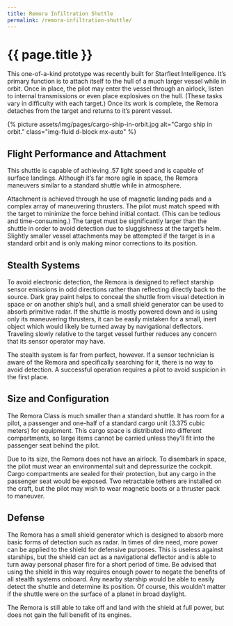 ```yaml
---
title: Remora Infiltration Shuttle
permalink: /remora-infiltration-shuttle/
---
```


# {{ page.title }}

<p class="lead">This one-of-a-kind prototype was recently built for Starfleet Intelligence. It’s primary function is to attach itself to the hull of a much larger vessel while in orbit. Once in place, the pilot may enter the vessel through an airlock, listen to internal transmissions or even place explosives on the hull. (These tasks vary in difficulty with each target.) Once its work is complete, the Remora detaches from the target and returns to it’s parent vessel.</p>

{% picture assets/img/pages/cargo-ship-in-orbit.jpg alt="Cargo ship in orbit." class="img-fluid d-block mx-auto" %}

## Flight Performance and Attachment

This shuttle is capable of achieving .57 light speed and is capable of surface landings. Although it’s far more agile in space, the Remora maneuvers similar to a standard shuttle while in atmosphere.

Attachment is achieved through he use of magnetic landing pads and a complex array of maneuvering thrusters. The pilot must match speed with the target to minimize the force behind initial contact. (This can be tedious and time-consuming.) The target must be significantly larger than the shuttle in order to avoid detection due to sluggishness at the target’s helm. Slightly smaller vessel attachments may be attempted if the target is in a standard orbit and is only making minor corrections to its position.

## Stealth Systems

To avoid electronic detection, the Remora is designed to reflect starship sensor emissions in odd directions rather than reflecting directly back to the source. Dark gray paint helps to conceal the shuttle from visual detection in space or on another ship’s hull, and a small shield generator can be used to absorb primitive radar. If the shuttle is mostly powered down and is using only its maneuvering thrusters, it can be easily mistaken for a small, inert object which would likely be turned away by navigational deflectors. Traveling slowly relative to the target vessel further reduces any concern that its sensor operator may have.

The stealth system is far from perfect, however. If a sensor technician is aware of the Remora and specifically searching for it, there is no way to avoid detection. A successful operation requires a pilot to avoid suspicion in the first place.

## Size and Configuration

The Remora Class is much smaller than a standard shuttle. It has room for a pilot, a passenger and one-half of a standard cargo unit (3.375 cubic meters) for equipment. This cargo space is distributed into different compartments, so large items cannot be carried unless they’ll fit into the passenger seat behind the pilot.

Due to its size, the Remora does not have an airlock. To disembark in space, the pilot must wear an environmental suit and depressurize the cockpit. Cargo compartments are sealed for their protection, but any cargo in the passenger seat would be exposed. Two retractable tethers are installed on the craft, but the pilot may wish to wear magnetic boots or a thruster pack to maneuver.

## Defense

The Remora has a small shield generator which is designed to absorb more basic forms of detection such as radar. In times of dire need, more power can be applied to the shield for defensive purposes. This is useless against starships, but the shield can act as a navigational deflector and is able to turn away personal phaser fire for a short period of time. Be advised that using the shield in this way requires enough power to negate the benefits of all stealth systems onboard. Any nearby starship would be able to easily detect the shuttle and determine its position. Of course, this wouldn’t matter if the shuttle were on the surface of a planet in broad daylight.

The Remora is still able to take off and land with the shield at full power, but does not gain the full benefit of its engines.